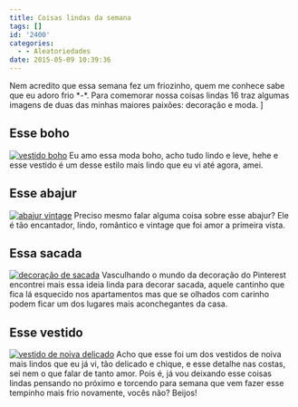 ```yaml
---
title: Coisas lindas da semana
tags: []
id: '2400'
categories:
  - - Aleatoriedades
date: 2015-05-09 10:39:36
---
```


Nem acredito que essa semana fez um friozinho, quem me conhece sabe que eu adoro frio \*-\*. Para comemorar nossa coisas lindas 16 traz algumas imagens de duas das minhas maiores paixões: decoração e moda. \]

## Esse boho

[![vestido boho](/images/2015/05/d7afc6e2204c130bf226796466042f10.jpg)](/images/2015/05/d7afc6e2204c130bf226796466042f10.jpg) Eu amo essa moda boho, acho tudo lindo e leve, hehe e esse vestido é um desse estilo mais lindo que eu vi até agora, amei.

## Esse abajur

[![abajur vintage](/images/2015/05/e254eeb62848bc8eec2d7c75043aba44-682x1024.jpg)](/images/2015/05/e254eeb62848bc8eec2d7c75043aba44.jpg) Preciso mesmo falar alguma coisa sobre esse abajur? Ele é tão encantador, lindo, romântico e vintage que foi amor a primeira vista.

## Essa sacada

[![decoração de sacada ](/images/2015/05/3f9447bf56a7a09655213186e3944289.jpg)](/images/2015/05/3f9447bf56a7a09655213186e3944289.jpg) Vasculhando o mundo da decoração do Pinterest encontrei mais essa ideia linda para decorar sacada, aquele cantinho que fica lá esquecido nos apartamentos mas que se olhados com carinho podem ficar um dos lugares mais aconchegantes da casa.

## Esse vestido

[![vestido de noiva delicado ](/images/2015/05/62001c52e6d8dbf93c3c7dbbc3e3b5c4-382x1024.jpg)](/images/2015/05/62001c52e6d8dbf93c3c7dbbc3e3b5c4.jpg) Acho que esse foi um dos vestidos de noiva mais lindos que eu já vi, tão delicado e chique, e esse detalhe nas costas, sei nem o que falar de tanto amor. Pois é, já vou deixando esse coisas lindas pensando no próximo e torcendo para semana que vem fazer esse tempinho mais frio novamente, vocês não? Beijos!
